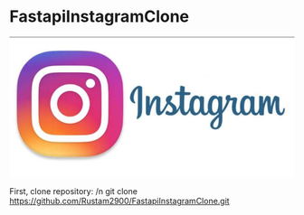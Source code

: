 # FastapiInstagramClone

![img.png](img.png)

First, clone repository: /n
git clone https://github.com/Rustam2900/FastapiInstagramClone.git
